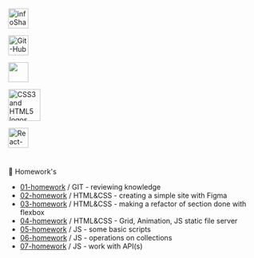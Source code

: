 #


<a title="infoShareAcademy" href='https://infoshareacademy.com/'><img src='https://infoshareacademy.com/wp-content/themes/infoshare/src/images/logo.svg' height='40' alt='infoShare Academy Logo' aria-label='https://infoshareacademy.com/' /></a>

<a title="Git-Hub" href='https://github.com/'><img src='https://github.githubassets.com/images/modules/logos_page/GitHub-Mark.png' height='40' alt='Git-Hub Logo' aria-label='https://github.com/logos/' /></a>

<a title="JS logo via Wikimedia Commons" href="https://developer.mozilla.org/en-US/docs/Web/JavaScript"><img height='40' src="https://upload.wikimedia.org/wikipedia/commons/thumb/9/99/Unofficial_JavaScript_logo_2.svg/64px-Unofficial_JavaScript_logo_2.svg.png"></a>

<a title="HTML-CSS" href="https://commons.wikimedia.org/wiki/File:CSS3_and_HTML5_logos_and_wordmarks.svg"><img width="64" alt="CSS3 and HTML5 logos and wordmarks" src="https://upload.wikimedia.org/wikipedia/commons/thumb/1/10/CSS3_and_HTML5_logos_and_wordmarks.svg/64px-CSS3_and_HTML5_logos_and_wordmarks.svg.png"></a>

<a title="React" href="https://commons.wikimedia.org/wiki/File:React-icon.svg"><img height='40' alt="React-icon" src="https://upload.wikimedia.org/wikipedia/commons/thumb/a/a7/React-icon.svg/64px-React-icon.svg.png"></a>


#

📝 Homework's

<ul>
<li><a href="https://github.com/barteekn/Homework/tree/master/01-homework-git">01-homework</a> / GIT - reviewing knowledge</li>
<li><a href="https://github.com/barteekn/Homework/tree/master/02-homework-fusely">02-homework</a> / HTML&CSS - creating a simple site with Figma</li>
<li><a href="https://github.com/barteekn/Homework/tree/master/03-homework-blog">03-homework</a> / HTML&CSS - making a refactor of section done with flexbox</li>
<li><a href="https://github.com/barteekn/Homework/tree/master/04-homework-grid-animation-node">04-homework</a> / HTML&CSS - Grid, Animation, JS static file server</li>
<li><a href="https://github.com/barteekn/Homework/tree/master/05-homework-js-basics">05-homework</a> / JS - some basic scripts</li>
<li><a href="https://github.com/barteekn/Homework/tree/master/06-homework-js">06-homework</a> / JS - operations on collections</li>
<li><a href="https://github.com/barteekn/Homework/tree/master/07-homework-js-api">07-homework</a> / JS - work with API(s)</li>
</ul>
